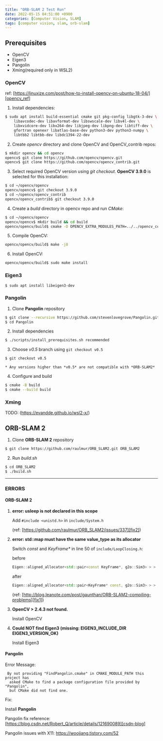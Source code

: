 ```yaml
---
title: "ORB-SLAM 2 Test Run"
date: 2022-05-15 04:51:00 +0900
categories: [Computer Vision, SLAM]
tags: [computer vision, slam, orb-slam]
---
```


## Prerequisites
* OpenCV
* Eigen3
* Pangolin
* Xming(required only in WSL2)

### OpenCV
ref: [https://linuxize.com/post/how-to-install-opencv-on-ubuntu-18-04/][opencv_ref]
1. Install dependencies:
```bash
$ sudo apt install build-essential cmake git pkg-config libgtk-3-dev \
    libavcodec-dev libavformat-dev libswscale-dev libv4l-dev \
    libxvidcore-dev libx264-dev libjpeg-dev libpng-dev libtiff-dev \
    gfortran openexr libatlas-base-dev python3-dev python3-numpy \
    libtbb2 libtbb-dev libdc1394-22-dev
```

2. Create *opencv* directory and clone OpenCV and OpenCV_contrib repos:
```bash
$ mkdir opencv && cd opencv
opencv$ git clone https://github.com/opencv/opencv.git
opencv$ git clone https://github.com/opencv/opencv_contrib.git
```

3. Select required OpenCV version using *git checkout*. **OpenCV 3.9.0** is selected for this installation:
```bash
$ cd ~/opencv/opencv
opencv/opencv$ git checkout 3.9.0
$ cd ~/opencv/opencv_contrib
opencv/opencv_contrib$ git checkout 3.9.0
```

4. Create a *build* directory in opencv repo and run *CMake*:
```bash
$ cd ~/opencv/opencv
opencv/opencv$ mkdir build && cd build
opencv/opencv/build$ cmake -D OPENCV_EXTRA_MODULES_PATH=../../opencv_contrib/modules ..
```

5. Compile OpenCV:
```bash
opencv/opencv/build$ make -j8
```

6. Install OpenCV:
```bash
opencv/opencv/build$ sudo make install
```


### Eigen3

```bash
$ sudo apt install libeigen3-dev
```

### Pangolin

1. Clone **Pangolin** repository
```bash
$ git clone --recursive https://github.com/stevenlovegrove/Pangolin.git
$ cd Pangolin
```

2. Install dependencies
```bash
$ ./scripts/install_prerequisites.sh recommended
```

3. Choose *v0.5* branch using `git checkout v0.5`
```bash
$ git checkout v0.5
```
    * Any versions higher than *v0.5* are not compatible with *ORB-SLAM2*

4. Configure and build
```bash
$ cmake -B build
$ cmake --build build
```

### Xming

TODO: (https://evandde.github.io/wsl2-x/)


## ORB-SLAM 2

1. Clone **ORB-SLAM 2** repository
```bash
$ git clone https://github.com/raulmur/ORB_SLAM2.git ORB_SLAM2
```

2. Run *build.sh*
```bash
$ cd ORB_SLAM2
$ ./build.sh
```

---

### ERRORS
#### ORB-SLAM 2

1. **error: usleep is not declared in this scope**

    Add `#include <unistd.h>` in `include/System.h`

    (ref: [https://github.com/raulmur/ORB_SLAM2/issues/337][fix2])

2. **error: std::map must have the same value_type as its allocator**

    Switch *const* and *KeyFrame\** in line 50 of `include/LoopClosing.h`:

    before
    ```cpp
    Eigen::aligned_allocator<std::pair<const KeyFrame*, g2o::Sim3> > > KeyFrameAndPose;
    ```
    after
    ```cpp
    Eigen::aligned_allocator<std::pair<KeyFrame* const, g2o::Sim3> > > KeyFrameAndPose;
    ```
    (ref: [http://blog.leanote.com/post/gaunthan/ORB-SLAM2-compiling-problems][fix1])

3. **OpenCV > 2.4.3 not found.**

    Install OpenCV

4. **Could NOT find Eigen3 (missing: EIGEN3_INCLUDE_DIR EIGEN3_VERSION_OK)**

    Install Eigen3


#### Pangolin

Error Message:
```
 By not providing "FindPangolin.cmake" in CMAKE_MODULE_PATH this project has
  asked CMake to find a package configuration file provided by "Pangolin",
  but CMake did not find one.
```

Fix:

Install **Pangolin**

Pangolin fix reference: [https://blog.csdn.net/Robert_Q/article/details/121690089][csdn-blog]

Pangolin issues with X11: <https://woojjang.tistory.com/52>

[csdn-blog]: https://blog.csdn.net/Robert_Q/article/details/121690089
[fix1]: http://blog.leanote.com/post/gaunthan/ORB-SLAM2-compiling-problems
[fix2]: https://github.com/raulmur/ORB_SLAM2/issues/337
[opencv_ref]: https://linuxize.com/post/how-to-install-opencv-on-ubuntu-18-04/